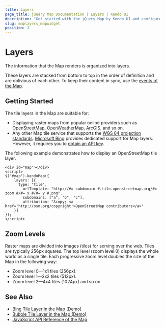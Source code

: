 ```yaml
---
title: Layers
page_title: jQuery Map Documentation | Layers | Kendo UI
description: "Get started with the jQuery Map by Kendo UI and configure its tile layers."
slug: maplayers_mapwidget
position: 2
---
```


# Layers

The information that the Map renders is organized into layers.

These layers are stacked from bottom to top in the order of definition and are oblivious of each other. To keep their content in sync, use the [events of the Map](/api/javascript/dataviz/ui/map#events).

## Getting Started

The tile layers in the Map are suitable for:

* Displaying raster maps from popular online providers such as [OpenStreetMap](http://www.openstreetmap.org/), [OpenWeatherMap](http://openweathermap.org/), [ArcGIS](https://developers.arcgis.com/en/), and so on.
* Any other Map tile service that supports the [WGS 84 projection standards](https://en.wikipedia.org/wiki/World_Geodetic_System). [Microsoft Bing](https://msdn.microsoft.com/en-us/library/ff701713.aspx) provides dedicated support for Map layers. However, it requires you to [obtain an API key](https://msdn.microsoft.com/en-us/library/ff428642.aspx).

The following example demonstrates how to display an OpenStreetMap tile layer.

    <div id="map"></div>
    <script>
    $("#map").kendoMap({
        layers: [{
          type: "tile",
            urlTemplate: "http://#= subdomain #.tile.openstreetmap.org/#= zoom #/#= x #/#= y #.png",
            subdomains: ["a", "b", "c"],
            attribution: "&copy; <a href='http://osm.org/copyright'>OpenStreetMap contributors</a>"
        }]
    });
    </script>

## Zoom Levels

Raster maps are divided into images (tiles) for serving over the web. Tiles are typically 256px squares. The top level (zoom level 0) displays the whole world as a single tile. Each progressive zoom level doubles the size of the Map in the following way:

- Zoom level 0&mdash;1x1 tiles (256px).
- Zoom level 1&mdash;2x2 tiles (512px).
- Zoom level 2&mdash;4x4 tiles (1024px) and so on.

## See Also

* [Bing Tile Layer in the Map (Demo)](https://demos.telerik.com/kendo-ui/map/bing)
* [Bubble Tile Layer in the Map (Demo)](https://demos.telerik.com/kendo-ui/map/bubble-layer)
* [JavaScript API Reference of the Map](/api/javascript/dataviz/ui/map)
